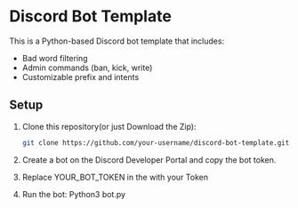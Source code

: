 # Discord Bot Template

This is a Python-based Discord bot template that includes:
- Bad word filtering
- Admin commands (ban, kick, write)
- Customizable prefix and intents

## Setup

1. Clone this repository(or just Download the Zip):
   ```bash
   git clone https://github.com/your-username/discord-bot-template.git
2. Create a bot on the Discord Developer Portal and copy the bot token.

3. Replace YOUR_BOT_TOKEN in the with your Token

4. Run the bot: Python3 bot.py 
